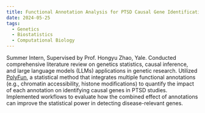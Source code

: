 ```yaml
---
title: Functional Annotation Analysis for PTSD Causal Gene Identification
date: 2024-05-25
tags:
  - Genetics
  - Biostatistics
  - Computational Biology
---
```

Summer Intern, Supervised by Prof. Hongyu Zhao, Yale.
Conducted comprehensive literature review on genetics statistics, causal inference, and large language models (LLMs) applications in genetic research.
Utilized [PolyFun](https://medium.com/@yiruzhou19/leveraging-polyfun-for-multi-functional-annotation-analysis-a69c8b6d5cf1), a statistical method that integrates multiple functional annotations (e.g., chromatin accessibility, histone modifications) to quantify the impact of each annotation on identifying causal genes in PTSD studies.
Implemented workflows to evaluate how the combined effect of annotations can improve the statistical power in detecting disease-relevant genes.

<!--more-->
